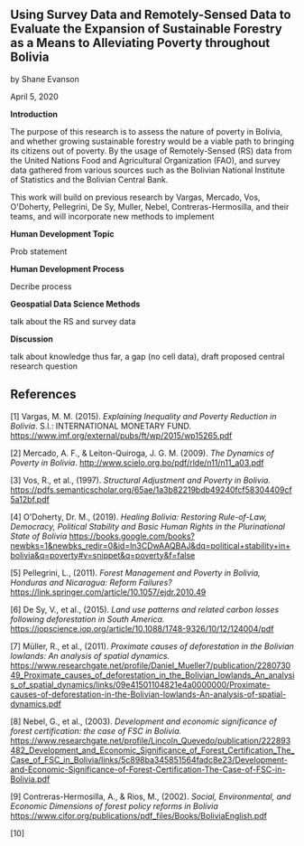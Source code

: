 ## __Using Survey Data and Remotely-Sensed Data__ to __Evaluate the Expansion of Sustainable Forestry as a Means to Alleviating Poverty__ throughout __Bolivia__

by Shane Evanson

April 5, 2020

**Introduction**

The purpose of this research is to assess the nature of poverty in Bolivia, and whether growing sustainable forestry would be a viable path to bringing its citizens out of poverty. By the usage of Remotely-Sensed (RS) data from the United Nations Food and Agricultural Organization (FAO), and survey data gathered from various sources such as the Bolivian National Institute of Statistics and the Bolivian Central Bank.



This work will build on previous research by Vargas, Mercado, Vos, O'Doherty, Pellegrini, De Sy, Muller, Nebel, Contreras-Hermosilla, and their teams, and will incorporate new methods to implement 

**Human Development Topic**

Prob statement

**Human Development Process**

Decribe process

**Geospatial Data Science Methods**

talk about the RS and survey data

**Discussion**

talk about knowledge thus far, a gap (no cell data), draft proposed central research question

## References

[1] Vargas, M. M. (2015). *Explaining Inequality and Poverty Reduction in Bolivia*. S.l.: INTERNATIONAL MONETARY FUND. https://www.imf.org/external/pubs/ft/wp/2015/wp15265.pdf

[2] Mercado, A. F., & Leiton-Quiroga, J. G. M. (2009). *The Dynamics of Poverty in Bolivia*. http://www.scielo.org.bo/pdf/rlde/n11/n11_a03.pdf

[3] Vos, R., et al., (1997). *Structural Adjustment and Poverty in Bolivia.* https://pdfs.semanticscholar.org/65ae/1a3b82219bdb49240fcf58304409cf5a12bf.pdf

[4] O'Doherty, Dr. M., (2019). *Healing Bolivia: Restoring Rule-of-Law, Democracy, Political Stability and Basic Human  Rights in the Plurinational State of Bolivia* https://books.google.com/books?newbks=1&newbks_redir=0&id=ln3CDwAAQBAJ&dq=political+stability+in+bolivia&q=poverty#v=snippet&q=poverty&f=false

[5] Pellegrini, L., (2011). *Forest Management and Poverty in Bolivia, Honduras and Nicaragua: Reform Failures?* https://link.springer.com/article/10.1057/ejdr.2010.49

[6] De Sy, V., et al., (2015). *Land use patterns and related carbon losses following deforestation in South America.* https://iopscience.iop.org/article/10.1088/1748-9326/10/12/124004/pdf

[7] Müller, R., et al., (2011). *Proximate causes of deforestation in the Bolivian lowlands: An analysis of spatial dynamics.* https://www.researchgate.net/profile/Daniel_Mueller7/publication/228073049_Proximate_causes_of_deforestation_in_the_Bolivian_lowlands_An_analysis_of_spatial_dynamics/links/09e41501104821e4a0000000/Proximate-causes-of-deforestation-in-the-Bolivian-lowlands-An-analysis-of-spatial-dynamics.pdf

[8] Nebel, G., et al., (2003). *Development and economic significance of forest certification: the case of FSC in Bolivia.* https://www.researchgate.net/profile/Lincoln_Quevedo/publication/222893482_Development_and_Economic_Significance_of_Forest_Certification_The_Case_of_FSC_in_Bolivia/links/5c898ba345851564fadc8e23/Development-and-Economic-Significance-of-Forest-Certification-The-Case-of-FSC-in-Bolivia.pdf

[9] Contreras-Hermosilla, A., & Rios, M., (2002). *Social, Environmental, and Economic Dimensions of forest policy reforms in Bolivia* https://www.cifor.org/publications/pdf_files/Books/BoliviaEnglish.pdf

[10]







